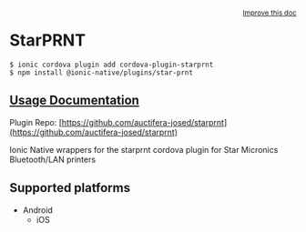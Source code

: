 <a style="float:right;font-size:12px;" href="http://github.com/danielsogl/awesome-cordova-plugins/edit/master/src/@awesome-cordova-plugins/plugins/star-prnt/index.ts#L620">
  Improve this doc
</a>

# StarPRNT

```
$ ionic cordova plugin add cordova-plugin-starprnt
$ npm install @ionic-native/plugins/star-prnt
```

## [Usage Documentation](https://ionicframework.com/docs/native/star-prnt/)

Plugin Repo: [https://github.com/auctifera-josed/starprnt](https://github.com/auctifera-josed/starprnt)

Ionic Native wrappers for the starprnt cordova plugin for Star Micronics Bluetooth/LAN printers

## Supported platforms

- Android
  - iOS
  


